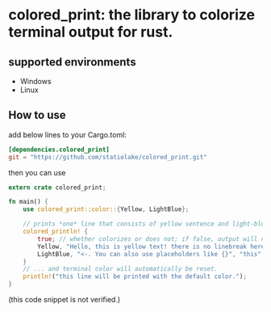 # colored_print: the library to colorize terminal output for rust.

## supported environments

- Windows
- Linux

## How to use

add below lines to your Cargo.toml:

```toml
[dependencies.colored_print]
git = "https://github.com/statiolake/colored_print.git"
```

then you can use

```rust
extern crate colored_print;

fn main() {
    use colored_print::color::{Yellow, LightBlue};

    // prints *one* line that consists of yellow sentence and light-blue one.
    colored_println! {
        true; // whether colorizes or does not; if false, output will not be colorized.
        Yellow, "Hello, this is yellow text! there is no linebreak here ->",; // if there is no placeholders, the last comma is a bit ugly.
        LightBlue, "<-. You can also use placeholders like {}", "this";
    }
    // ... and terminal color will automatically be reset.
    println!("this line will be printed with the default color.");
}
```
(this code snippet is not verified.)
